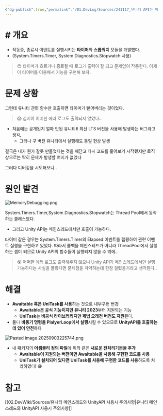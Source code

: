 ```yaml
---
{"dg-publish":true,"permalink":"/01.DevLog/Sources/241117_유니티 API는 메인스레드에서만 호출 가능함에 주의하자/"}
---
```


# # 개요

- 작동중, 종료시 이벤트를 실행시키는 **타이머**와 **스톱워치** 모듈을 개발했다.
- (System.Timers.Timer, System.Diagnostics.Stopwatch 사용)

> 😊 타이머가 흐르거나 종료될 때 로그가 출력이 잘 되고 문제없이 작동한다. 이제 이 타이머를 이용해서 기능을 구현해 보자.

# 문제 상황
그런데 유니티 관련 함수만 호출하면 타이머가 뻗어버리는 것이었다.

> 😱 심지어 어떠한 에러 로그도 출력되지 않았다..

- 처음에는 공개된지 얼마 안된 유니티6 최신 LTS 버전을 사용해 발생하는 버그라고 생각,
    - 그러나 구 버전 유니티에서 실행해도 동일 현상 발생

결국은 내가 뭔가 잘못 만들었다는 것을 깨닫고 다시 코드를 훑어보기 시작했지만 로직상으로는 딱히 문제가 발생할 여지가 없었다

그러다 디버깅을 시도해보니..

# 원인 발견

![MemoryDebugging.png](/img/user/01.DevLog/Sources/Files/MemoryDebugging.png)

System.Timers.Timer,System.Diagnostics.Stopwatch는 Thread Pool에서 동작하는 클래스였다.
* 그리고 Unity API는 메인스레드에서만 호출이 가능하다.


타이머 같은 경우는 System.Timers.Timer의 Elapsed 이벤트를 랩핑하여 관련 이벤트 실행을 구현하고 있었다. 따라서 콜백을 메인스레드가 아니라 ThreadPool에서 실행하는 셈이 되므로 Unity API의 함수들이 실행되지 않을 수 밖에..

> 😵 어떠한 에러 로그도 출력해주지 않으니 Unity API가  메인스레드에서만 실행 가능하다는 사실을 몰랐다면 문제점을 파악하는데 한참 걸렸을거라고 생각된다..

# 해결

- **Awaitable 혹은 UniTask를 사용**하는 것으로 내부구현 변경
    - **Awaitable은 공식 기능이지만 유니티 2023**부터 지원되는 기능
    - **UniTask는 비공식 라이브러리지만 제법 오래전 버전도 지원**된다.
- 둘다 **비동기 명령을 PlalyerLoop에서 실행**시킬 수 있으므로 **UnityAPI를 호출하는데 있어 안전**하다

![Pasted image 20250903225744.png](/img/user/01.DevLog/Sources/Files/Pasted%20image%2020250903225744.png)
* 내 패키지의 **어셈블리 정의 파일**에 위와 같은 **새로운 전처리기문을 추가**
    * **Awaitable이 지원되는 버전이면 Awaitable을 사용해 구현한 코드를 사용**
    * **UniTask가 설치되어 있다면 UniTask를 사용해 구현한 코드를 사용**하도록 처리하였다! 😁
# 참고 
[[02.DevWiki/Sources/유니티 메인스레드와 UnityAPI 사용시 주의사항\|유니티 메인스레드와 UnityAPI 사용시 주의사항]]
